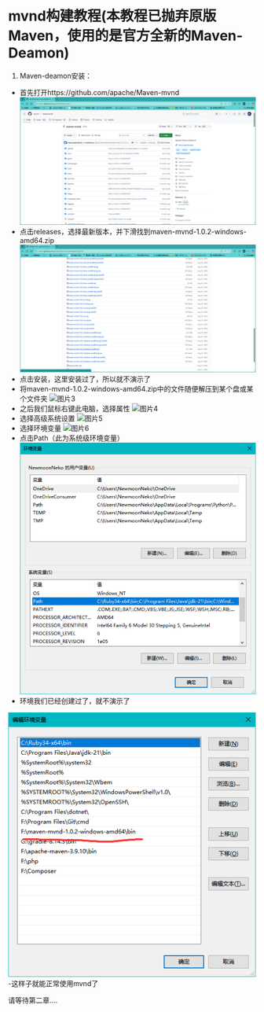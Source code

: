 # mvnd构建教程(本教程已抛弃原版Maven，使用的是官方全新的Maven-Deamon)
1. Maven-deamon安装：
- 首先打开https://github.com/apache/Maven-mvnd
![图片1](Saved%20Pictures/QQ20250715-162652.png)
- 点击releases，选择最新版本，并下滑找到maven-mvnd-1.0.2-windows-amd64.zip
![图片2](Saved%20Pictures/QQ20250715-162729.png)
- 点击安装，这里安装过了，所以就不演示了
- 将maven-mvnd-1.0.2-windows-amd64.zip中的文件随便解压到某个盘或某个文件夹
![图片3](Save%20Pictures/QQ20250715-162802.png)
- 之后我们鼠标右键此电脑，选择属性
![图片4](Save%20Pictures/QQ20250715-162846.png)
- 选择高级系统设置
![图片5](Save%20Pictures/QQ20250715-162912.png)
- 选择环境变量
![图片6](Save%20Pictures/QQ20250715-162921.png)
- 点击Path（此为系统级环境变量）
![图片7](Saved%20Pictures/QQ20250715-162941.png)
- 环境我们已经创建过了，就不演示了

![图片8](Saved%20Pictures/QQ20250715-163003.png)
-这样子就能正常使用mvnd了

请等待第二章....
